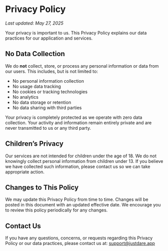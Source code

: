 # Privacy Policy

_Last updated: May 27, 2025_

Your privacy is important to us. This Privacy Policy explains our data practices for our application and services.

## No Data Collection
We do **not** collect, store, or process any personal information or data from our users. This includes, but is not limited to:
- No personal information collection
- No usage data tracking
- No cookies or tracking technologies
- No analytics
- No data storage or retention
- No data sharing with third parties

Your privacy is completely protected as we operate with zero data collection. Your activity and information remain entirely private and are never transmitted to us or any third party.

## Children’s Privacy
Our services are not intended for children under the age of 18. We do not knowingly collect personal information from children under 13. If you believe we have collected such information, please contact us so we can take appropriate action.

## Changes to This Policy
We may update this Privacy Policy from time to time. Changes will be posted in this document with an updated effective date. We encourage you to review this policy periodically for any changes.

## Contact Us
If you have any questions, concerns, or requests regarding this Privacy Policy or our data practices, please contact us at: support@justdare.app

